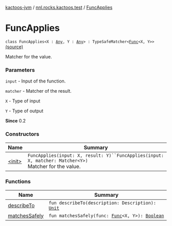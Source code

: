 [kactoos-jvm](../../index.md) / [nnl.rocks.kactoos.test](../index.md) / [FuncApplies](.)

# FuncApplies

`class FuncApplies<X : `[`Any`](https://kotlinlang.org/api/latest/jvm/stdlib/kotlin/-any/index.html)`, Y : `[`Any`](https://kotlinlang.org/api/latest/jvm/stdlib/kotlin/-any/index.html)`> : TypeSafeMatcher<`[`Func`](../../nnl.rocks.kactoos/-func/index.md)`<X, Y>>` [(source)](https://github.com/neonailol/kactoos/blob/master/kactoos-jvm/src/main/kotlin/nnl/rocks/kactoos/test/FuncApplies.kt#L23)

Matcher for the value.

### Parameters

`input` - Input of the function.

`matcher` - Matcher of the result.

`X` - Type of input

`Y` - Type of output

**Since**
0.2

### Constructors

| Name | Summary |
|---|---|
| [&lt;init&gt;](-init-.md) | `FuncApplies(input: X, result: Y)``FuncApplies(input: X, matcher: Matcher<Y>)`<br>Matcher for the value. |

### Functions

| Name | Summary |
|---|---|
| [describeTo](describe-to.md) | `fun describeTo(description: Description): `[`Unit`](https://kotlinlang.org/api/latest/jvm/stdlib/kotlin/-unit/index.html) |
| [matchesSafely](matches-safely.md) | `fun matchesSafely(func: `[`Func`](../../nnl.rocks.kactoos/-func/index.md)`<X, Y>): `[`Boolean`](https://kotlinlang.org/api/latest/jvm/stdlib/kotlin/-boolean/index.html) |
